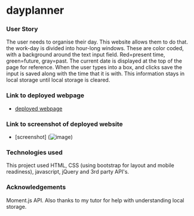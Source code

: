 # dayplanner

### User Story
The user needs to organise their day. This website allows them to do that. the work-day is divided into hour-long windows. These are color coded, with a background around the text input field. Red=present time, green=future, gray=past. The current date is displayed at the top of the page for reference. When the user types into a box, and clicks save the input is saved along with the time that it is with. This information stays in local storage until local storage is cleared. 

### Link to deployed webpage
 * [deployed webpage](https://dropcat13.github.io/homework5)

### Link to screenshot of deployed website
 * [screenshot] (![image](https://user-images.githubusercontent.com/12642091/70768529-8d564400-1d33-11ea-8fa8-dfce370684cd.png))


### Technologies used
This project used HTML, CSS (using bootstrap for layout and mobile readiness), javascript, jQuery and 3rd party API's. 

### Acknowledgements 

Moment.js API. Also thanks to my tutor for help with understanding local storage. 
